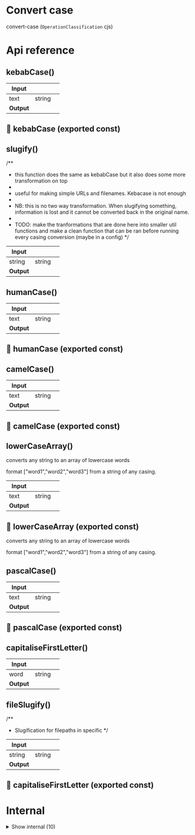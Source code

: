 # Convert case

convert-case (`OperationClassification` cjs)



# Api reference

## kebabCase()

| Input      |    |    |
| ---------- | -- | -- |
| text | string |  |
| **Output** |    |    |



## 📄 kebabCase (exported const)

## slugify()

/**
 * this function does the same as kebabCase but it also does some more transformation on top
 *
 * useful for making simple URLs and filenames. Kebacase is not enough
 *
 * NB: this is no two way transformation. When slugifying something, information is lost and it cannot be converted back in the original name.
 *
 * TODO: make the tranformations that are done here into smaller util functions and make a clean function that can be ran before running every casing conversion (maybe in a config)
 */


| Input      |    |    |
| ---------- | -- | -- |
| string | string |  |
| **Output** |    |    |



## humanCase()

| Input      |    |    |
| ---------- | -- | -- |
| text | string |  |
| **Output** |    |    |



## 📄 humanCase (exported const)

## camelCase()

| Input      |    |    |
| ---------- | -- | -- |
| text | string |  |
| **Output** |    |    |



## 📄 camelCase (exported const)

## lowerCaseArray()

converts any string to an array of lowercase words

format ["word1","word2","word3"] from a string of any casing.


| Input      |    |    |
| ---------- | -- | -- |
| text | string |  |
| **Output** |    |    |



## 📄 lowerCaseArray (exported const)

converts any string to an array of lowercase words

format ["word1","word2","word3"] from a string of any casing.


## pascalCase()

| Input      |    |    |
| ---------- | -- | -- |
| text | string |  |
| **Output** |    |    |



## 📄 pascalCase (exported const)

## capitaliseFirstLetter()

| Input      |    |    |
| ---------- | -- | -- |
| word | string |  |
| **Output** |    |    |



## fileSlugify()

/**
 * Slugification for filepaths in specific
 */


| Input      |    |    |
| ---------- | -- | -- |
| string | string |  |
| **Output** |    |    |



## 📄 capitaliseFirstLetter (exported const)

# Internal

<details><summary>Show internal (10)</summary>
    
  # capitalCase()




| Input      |    |    |
| ---------- | -- | -- |
| text | string |  |
| **Output** |    |    |



## convertCase()

| Input      |    |    |
| ---------- | -- | -- |
| text | string | NB: texts of more than a sentence are not supported |,| target | `Casing` |  |
| **Output** |    |    |



## getDelimiter()

| Input      |    |    |
| ---------- | -- | -- |
| target | `Casing` |  |
| **Output** | _ /   / - /    |    |



## snakeCase()

| Input      |    |    |
| ---------- | -- | -- |
| text | string |  |
| **Output** |    |    |



## 🔹 Casing

## 📄 capitalCase (exported const)

## 📄 convertCase (exported const)

## 📄 getDelimiter (exported const)

## 📄 snakeCase (exported const)

## 📄 test (exported const)

  </details>

